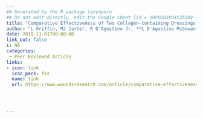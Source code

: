 ```yaml
---
## Generated by the R package lazyapero
## Do not edit directly, edit the Google Sheet [id = 1HPQDH3tOXtZb1DV--8wR9CKAzUz5aywWc2vM3OQ5SrU]
title: "Comparative Effectiveness of Two Collagen-containing Dressings: Oxidized Regenerated Cellulose (ORC)/Collagen/Silver-ORC Dressing Versus Ovine Collagen Extracellular Matrix"
author: "L Griffin, MJ Carter, R D'Agostino Jr, **L D'Agostino McGowan**"
date: 2019-11-01T00:00:00
link_out: false
i: NA
categories:
 - Peer Reviewed Article
links:
- icon: link
  icon_pack: fas
  name: link
  url: https://www.woundsresearch.com/article/comparative-effectiveness-two-collagen-containing-dressings-oxidized-regenerated-cellulose




---
```




